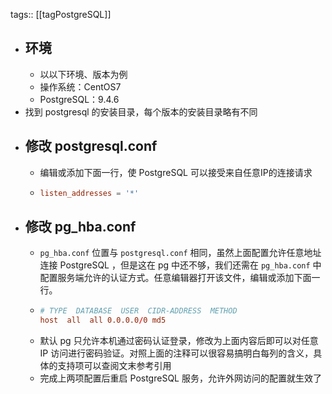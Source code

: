 tags:: [[tagPostgreSQL]]

- ## 环境
	- 以以下环境、版本为例
	- 操作系统：CentOS7
	- PostgreSQL：9.4.6
- 找到 postgresql 的安装目录，每个版本的安装目录略有不同
- ## 修改 postgresql.conf
	- 编辑或添加下面一行，使 PostgreSQL 可以接受来自任意IP的连接请求
	- ```conf
	  listen_addresses = '*'
	  ```
- ## 修改 pg_hba.conf
	- `pg_hba.conf` 位置与 `postgresql.conf` 相同，虽然上面配置允许任意地址连接 PostgreSQL ，但是这在 pg 中还不够，我们还需在 `pg_hba.conf` 中配置服务端允许的认证方式。任意编辑器打开该文件，编辑或添加下面一行。
	- ```conf
	  # TYPE  DATABASE  USER  CIDR-ADDRESS  METHOD
	  host  all  all 0.0.0.0/0 md5
	  ```
	- 默认 pg 只允许本机通过密码认证登录，修改为上面内容后即可以对任意 IP 访问进行密码验证。对照上面的注释可以很容易搞明白每列的含义，具体的支持项可以查阅文末参考引用
	- 完成上两项配置后重启 PostgreSQL 服务，允许外网访问的配置就生效了